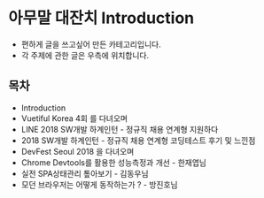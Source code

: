 # 아무말 대잔치 Introduction

* 편하게 글을 쓰고싶어 만든 카테고리입니다.
* 각 주제에 관한 글은 우측에 위치합니다.


## 목차
* Introduction
* Vuetiful Korea 4회 를 다녀오며
* LINE 2018 SW개발 하계인턴 - 정규직 채용 연계형 지원하다
* 2018 SW개발 하계인턴 - 정규직 채용 연계형 코딩테스트 후기 및 느낀점
* DevFest Seoul 2018 을 다녀오며
* Chrome Devtools를 활용한 성능측정과 개선 - 한재엽님
* 실전 SPA상태관리 톺아보기 - 김동우님
* 모던 브라우저는 어떻게 동작하는가 ? - 방진호님
